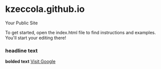 kzeccola.github.io
=====================

Your Public Site

To get started, open the index.html file to find instructions and examples. You'll start your editing there!

### headline text
**bolded text**
[Visit Google](www.google.com)
